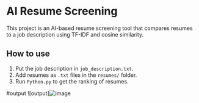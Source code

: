 # AI Resume Screening

This project is an AI-based resume screening tool that compares resumes to a job description using TF-IDF and cosine similarity.

## How to use

1. Put the job description in `job_description.txt`.
2. Add resumes as `.txt` files in the `resumes/` folder.
3. Run `Python.py` to get the ranking of resumes.

#output
![output]![image](https://github.com/user-attachments/assets/a4a6fbae-1d9b-4a22-bc12-c63dfc7e2221)


